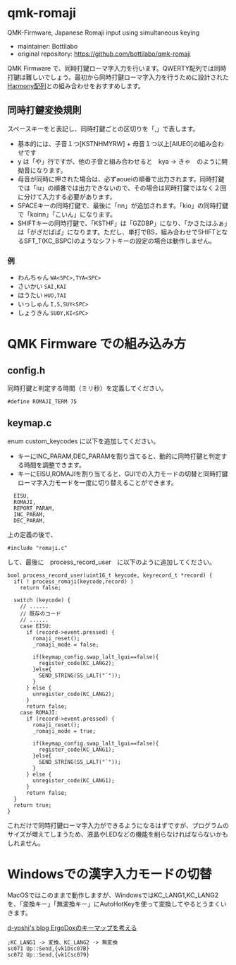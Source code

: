 # qmk-romaji
QMK-Firmware, Japanese Romaji input using simultaneous keying
- maintainer: Bottilabo
- original repository: https://github.com/bottilabo/qmk-romaji

QMK Firmware で、同時打鍵ローマ字入力を行います。QWERTY配列では同時打鍵は難しいでしょう。最初から同時打鍵ローマ字入力を行うために設計された[Harmony配列](https://github.com/bottilabo/harmony-keyboard-layout)との組み合わせをおすすめします。


## 同時打鍵変換規則
スペースキーを<SPC>と表記し、同時打鍵ごとの区切りを「,」で表します。

- 基本的には、子音１つ[KSTNHMYRW] + 母音１つ以上[AIUEO]の組み合わせです
- y は「や」行ですが、他の子音と組み合わせると　kya -> きゃ　のように開拗音になります。
- 母音が同時に押された場合は、必ずaoueiの順番で出力されます。同時打鍵では「iu」の順番では出力できないので、その場合は同時打鍵ではなく２回に分けて入力する必要があります。
- SPACEキーの同時打鍵で、最後に「nn」が追加されます。「kio<SPC>」の同時打鍵で「koinn」「こいん」になります。
- SHIFTキーの同時打鍵で、「KSTHF」は「GZDBP」になり、「かさたはふぁ」は「がざだばぱ」になります。ただし、単打でBS，組み合わせでSHIFTとなるSFT_T(KC_BSPC)のようなシフトキーの設定の場合は動作しません。

### 例

- わんちゃん `WA<SPC>,TYA<SPC>`
- さいかい `SAI,KAI`
- ほうたい `HUO,TAI`
- いっしゅん `I,S,SUY<SPC>`
- しょうきん `SUOY,KI<SPC>`


# QMK Firmware での組み込み方

## config.h
同時打鍵と判定する時間（ミリ秒）を定義してください。

```
#define ROMAJI_TERM 75
```

## keymap.c
enum custom_keycodes に以下を追加してください。
- キーにINC_PARAM,DEC_PARAMを割り当てると、動的に同時打鍵と判定する時間を調整できます。
- キーにEISU,ROMAJIを割り当てると、GUIでの入力モードの切替と同時打鍵ローマ字入力モードを一度に切り替えることができます。

```
  EISU,
  ROMAJI,
  REPORT_PARAM,
  INC_PARAM,
  DEC_PARAM,
```

上の定義の後で、
```
#include "romaji.c"
```
して、最後に　process_record_user　に以下のように追加してください。
```
bool process_record_user(uint16_t keycode, keyrecord_t *record) {
  if( ! process_romaji(keycode,record) )
    return false;
  
  switch (keycode) {
    // ......
    // 既存のコード
    // ......
    case EISU:
      if (record->event.pressed) {
        romaji_reset();
        _romaji_mode = false;

        if(keymap_config.swap_lalt_lgui==false){
          register_code(KC_LANG2);
        }else{
          SEND_STRING(SS_LALT("`"));
        }
      } else {
        unregister_code(KC_LANG2);
      }
      return false;
    case ROMAJI:
      if (record->event.pressed) {
        romaji_reset();
        _romaji_mode = true;

        if(keymap_config.swap_lalt_lgui==false){
          register_code(KC_LANG1);
        }else{
          SEND_STRING(SS_LALT("`"));
        }
      } else {
        unregister_code(KC_LANG1);
      }
      return false;
  }
  return true;
}
```

これだけで同時打鍵ローマ字入力ができるようになるはずですが、プログラムのサイズが増えてしまうため、液晶やLEDなどの機能を削らなければならないかもしれません。

# Windowsでの漢字入力モードの切替

MacOSではこのままで動作しますが、WindowsではKC_LANG1,KC_LANG2を、「変換キー」「無変換キー」にAutoHotKeyを使って変換してやるとうまくいきます。  
  
[d-yoshi's blog ErgoDoxのキーマップを考える](https://d-yoshi.github.io/keyboard/ergodox/2017/03/21/my-ergodox-keymap.html)
```
;KC_LANG1 -> 変換、KC_LANG2 -> 無変換
sc071 Up::Send,{vk1Dsc07B}
sc072 Up::Send,{vk1Csc079}
```



